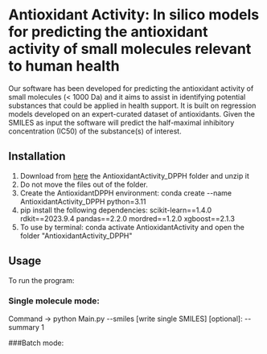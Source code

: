 # Antioxidant Activity: In silico models for predicting the antioxidant activity of small molecules relevant to human health
Our software has been developed for predicting the antioxidant activity of small molecules (< 1000 Da) and it aims to assist in identifying potential substances that could be applied in health support. It is built on regression models developed on an expert-curated dataset of antioxidants.
Given the SMILES as input the software will predict the half-maximal inhibitory concentration (IC50) of the substance(s) of interest.
## Installation
1.	Download from [here](https://github.com/EdoardoVigano/AntioxidantActivity) the AntioxidantActivity_DPPH folder and unzip it
2.	Do not move the files out of the folder.
3.	Create the AntioxidantDPPH environment: conda create --name AntioxidantActivity_DPPH python=3.11
4.	pip install the following dependencies: scikit-learn==1.4.0 rdkit==2023.9.4 pandas==2.2.0 mordred==1.2.0 xgboost==2.1.3
5.	To use by terminal: conda activate AntioxidantActivity and open the folder "AntioxidantActivity_DPPH"
## Usage
To run the program:
### Single molecule mode:
Command -> python Main.py --smiles [write single SMILES] [optional]: --summary 1

###Batch mode:
